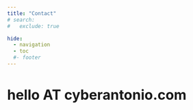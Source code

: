```yaml
---
title: "Contact"
# search:
#   exclude: true

hide:
  - navigation
  - toc
  #- footer
---
```


<div class="hero-text">
    <h1 style="font-size:2.0rem;">hello AT cyberantonio.com</h1>
</div>

<div class="hero-image"></div>
